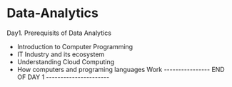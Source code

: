 # Data-Analytics
Day1. Prerequisits of Data Analytics
  - Introduction to Computer Programming
  - IT Industry and its ecosystem
  - Understanding Cloud Computing
  - How computers and programing languages Work
---------------- END OF DAY 1 ----------------------
